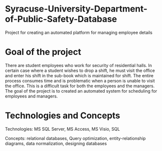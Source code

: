 # Syracuse-University-Department-of-Public-Safety-Database
Project for creating an automated platform for managing employee details

# Goal of the project
There are student employees who work for security of residential halls. In certain case where a student wishes to drop a shift, he must visit the office and enter his shift
in the sub-book which is maintained for shift. The entire process consumes time and is
problematic when a person is unable to visit the office. This is a difficult task for both the employees and the managers. The goal of the project is to created an automated system for scheduling for employees and managers.

# Technologies and Concepts
 
Technologies: MS SQL Server, MS Access, MS Visio, SQL

Concepts: relational databases, Query optimization, entity-relationship diagrams, data normalization, designing databases

